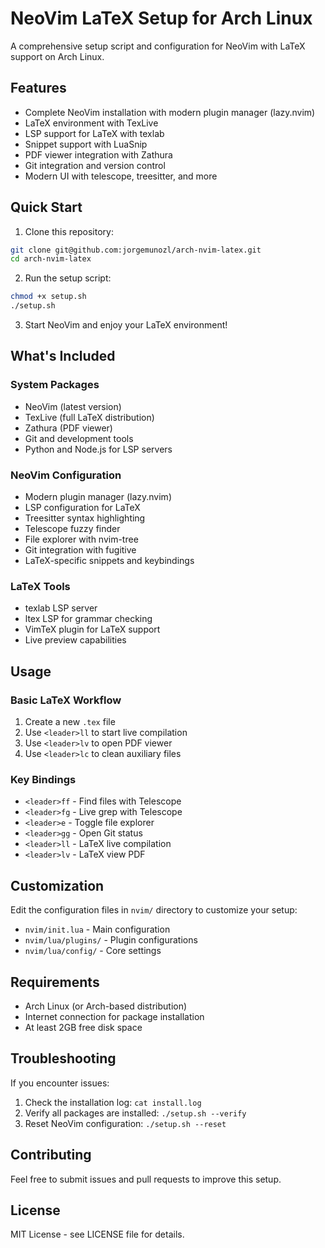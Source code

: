 # NeoVim LaTeX Setup for Arch Linux

A comprehensive setup script and configuration for NeoVim with LaTeX support on Arch Linux.

## Features

- Complete NeoVim installation with modern plugin manager (lazy.nvim)
- LaTeX environment with TexLive
- LSP support for LaTeX with texlab
- Snippet support with LuaSnip
- PDF viewer integration with Zathura
- Git integration and version control
- Modern UI with telescope, treesitter, and more

## Quick Start

1. Clone this repository:
```bash
git clone git@github.com:jorgemunozl/arch-nvim-latex.git
cd arch-nvim-latex
```

2. Run the setup script:
```bash
chmod +x setup.sh
./setup.sh
```

3. Start NeoVim and enjoy your LaTeX environment!

## What's Included

### System Packages
- NeoVim (latest version)
- TexLive (full LaTeX distribution)
- Zathura (PDF viewer)
- Git and development tools
- Python and Node.js for LSP servers

### NeoVim Configuration
- Modern plugin manager (lazy.nvim)
- LSP configuration for LaTeX
- Treesitter syntax highlighting
- Telescope fuzzy finder
- File explorer with nvim-tree
- Git integration with fugitive
- LaTeX-specific snippets and keybindings

### LaTeX Tools
- texlab LSP server
- ltex LSP for grammar checking
- VimTeX plugin for LaTeX support
- Live preview capabilities

## Usage

### Basic LaTeX Workflow
1. Create a new `.tex` file
2. Use `<leader>ll` to start live compilation
3. Use `<leader>lv` to open PDF viewer
4. Use `<leader>lc` to clean auxiliary files

### Key Bindings
- `<leader>ff` - Find files with Telescope
- `<leader>fg` - Live grep with Telescope
- `<leader>e` - Toggle file explorer
- `<leader>gg` - Open Git status
- `<leader>ll` - LaTeX live compilation
- `<leader>lv` - LaTeX view PDF

## Customization

Edit the configuration files in `nvim/` directory to customize your setup:
- `nvim/init.lua` - Main configuration
- `nvim/lua/plugins/` - Plugin configurations
- `nvim/lua/config/` - Core settings

## Requirements

- Arch Linux (or Arch-based distribution)
- Internet connection for package installation
- At least 2GB free disk space

## Troubleshooting

If you encounter issues:
1. Check the installation log: `cat install.log`
2. Verify all packages are installed: `./setup.sh --verify`
3. Reset NeoVim configuration: `./setup.sh --reset`

## Contributing

Feel free to submit issues and pull requests to improve this setup.

## License

MIT License - see LICENSE file for details.
